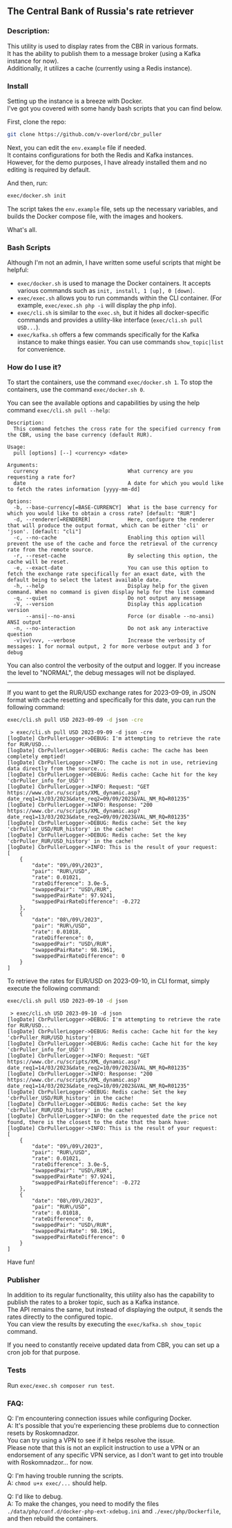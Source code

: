  ## The Central Bank of Russia's rate retriever
 
 ### Description:

This utility is used to display rates from the CBR in various formats.  
It has the ability to publish them to a message broker (using a Kafka instance for now).  
Additionally, it utilizes a cache (currently using a Redis instance).

 ### Install

Setting up the instance is a breeze with Docker.  
I've got you covered with some handy bash scripts that you can find below.

First, clone the repo:  

```bash
git clone https://github.com/v-overlord/cbr_puller
```

Next, you can edit the `env.example` file if needed.  
It contains configurations for both the Redis and Kafka instances.  
However, for the demo purposes, I have already installed them and no editing is required by default.

And then, run:

```bash
exec/docker.sh init
```

The script takes the `env.example` file, sets up the necessary variables, and builds the Docker compose file, with the images and hookers.

What's all.

### Bash Scripts

Although I'm not an admin, I have written some useful scripts that might be helpful:
 * `exec/docker.sh` is used to manage the Docker containers. It accepts various commands such as `init, install, 1 [up], 0 [down]`.  
 * `exec/exec.sh` allows you to run commands within the CLI container. (For example, `exec/exec.sh php -i` will display the php info).  
 * `exec/cli.sh` is similar to the `exec.sh`, but it hides all docker-specific commands and provides a utility-like interface (`exec/cli.sh pull USD...`).
 * `exec/kafka.sh` offers a few commands specifically for the Kafka instance to make things easier. You can use commands `show_topic|list` for convenience.

### How do I use it?

To start the containers, use the command `exec/docker.sh 1`. To stop the containers, use the command `exec/docker.sh 0`.

You can see the available options and capabilities by using the help command `exec/cli.sh pull --help`:

```text
Description:
  This command fetches the cross rate for the specified currency from the CBR, using the base currency (default RUR).

Usage:
  pull [options] [--] <currency> <date>

Arguments:
  currency                             What currency are you requesting a rate for?
  date                                 A date for which you would like to fetch the rates information [yyyy-mm-dd]

Options:
  -b, --base-currency[=BASE-CURRENCY]  What is the base currency for which you would like to obtain a cross rate? [default: "RUR"]
  -d, --renderer[=RENDERER]            Here, configure the renderer that will produce the output format, which can be either 'cli' or 'json'. [default: "cli"]
  -c, --no-cache                       Enabling this option will prevent the use of the cache and force the retrieval of the currency rate from the remote source.
  -r, --reset-cache                    By selecting this option, the cache will be reset.
  -e, --exact-date                     You can use this option to fetch the exchange rate specifically for an exact date, with the default being to select the latest available date.
  -h, --help                           Display help for the given command. When no command is given display help for the list command
  -q, --quiet                          Do not output any message
  -V, --version                        Display this application version
      --ansi|--no-ansi                 Force (or disable --no-ansi) ANSI output
  -n, --no-interaction                 Do not ask any interactive question
  -v|vv|vvv, --verbose                 Increase the verbosity of messages: 1 for normal output, 2 for more verbose output and 3 for debug
```

You can also control the verbosity of the output and logger. If you increase the level to "NORMAL", the debug messages will not be displayed.

---

If you want to get the RUR/USD exchange rates for 2023-09-09, in JSON format with cache resetting and specifically for this date, you can run the following command:  
```bash
exec/cli.sh pull USD 2023-09-09 -d json -cre
```

```text
 > exec/cli.sh pull USD 2023-09-09 -d json -cre
[logDate] CbrPullerLogger->DEBUG: I'm attempting to retrieve the rate for RUR/USD...
[logDate] CbrPullerLogger->DEBUG: Redis cache: The cache has been completely emptied!
[logDate] CbrPullerLogger->INFO: The cache is not in use, retrieving data directly from the source...
[logDate] CbrPullerLogger->DEBUG: Redis cache: Cache hit for the key 'cbrPuller_info_for_USD'!
[logDate] CbrPullerLogger->INFO: Request: "GET https://www.cbr.ru/scripts/XML_dynamic.asp?date_req1=13/03/2023&date_req2=09/09/2023&VAL_NM_RQ=R01235"
[logDate] CbrPullerLogger->INFO: Response: "200 https://www.cbr.ru/scripts/XML_dynamic.asp?date_req1=13/03/2023&date_req2=09/09/2023&VAL_NM_RQ=R01235"
[logDate] CbrPullerLogger->DEBUG: Redis cache: Set the key 'cbrPuller_USD/RUR_history' in the cache!
[logDate] CbrPullerLogger->DEBUG: Redis cache: Set the key 'cbrPuller_RUR/USD_history' in the cache!
[logDate] CbrPullerLogger->INFO: This is the result of your request:
[
    {
        "date": "09\/09\/2023",
        "pair": "RUR\/USD",
        "rate": 0.01021,
        "rateDifference": 3.0e-5,
        "swappedPair": "USD\/RUR",
        "swappedPairRate": 97.9241,
        "swappedPairRateDifference": -0.272
    },
    {
        "date": "08\/09\/2023",
        "pair": "RUR\/USD",
        "rate": 0.01018,
        "rateDifference": 0,
        "swappedPair": "USD\/RUR",
        "swappedPairRate": 98.1961,
        "swappedPairRateDifference": 0
    }
]
```

To retrieve the rates for EUR/USD on 2023-09-10, in CLI format, simply execute the following command:
```bash
exec/cli.sh pull USD 2023-09-10 -d json
```

```text
 > exec/cli.sh USD 2023-09-10 -d json
[logDate] CbrPullerLogger->DEBUG: I'm attempting to retrieve the rate for RUR/USD...
[logDate] CbrPullerLogger->DEBUG: Redis cache: Cache hit for the key 'cbrPuller_RUR/USD_history'!
[logDate] CbrPullerLogger->DEBUG: Redis cache: Cache hit for the key 'cbrPuller_info_for_USD'!
[logDate] CbrPullerLogger->INFO: Request: "GET https://www.cbr.ru/scripts/XML_dynamic.asp?date_req1=14/03/2023&date_req2=10/09/2023&VAL_NM_RQ=R01235"
[logDate] CbrPullerLogger->INFO: Response: "200 https://www.cbr.ru/scripts/XML_dynamic.asp?date_req1=14/03/2023&date_req2=10/09/2023&VAL_NM_RQ=R01235"
[logDate] CbrPullerLogger->DEBUG: Redis cache: Set the key 'cbrPuller_USD/RUR_history' in the cache!
[logDate] CbrPullerLogger->DEBUG: Redis cache: Set the key 'cbrPuller_RUR/USD_history' in the cache!
[logDate] CbrPullerLogger->INFO: On the requested date the price not found, there is the closest to the date that the bank have:
[logDate] CbrPullerLogger->INFO: This is the result of your request:
[
    {
        "date": "09\/09\/2023",
        "pair": "RUR\/USD",
        "rate": 0.01021,
        "rateDifference": 3.0e-5,
        "swappedPair": "USD\/RUR",
        "swappedPairRate": 97.9241,
        "swappedPairRateDifference": -0.272
    },
    {
        "date": "08\/09\/2023",
        "pair": "RUR\/USD",
        "rate": 0.01018,
        "rateDifference": 0,
        "swappedPair": "USD\/RUR",
        "swappedPairRate": 98.1961,
        "swappedPairRateDifference": 0
    }
]
```

Have fun!

### Publisher

In addition to its regular functionality, this utility also has the capability to publish the rates to a broker topic, such as a Kafka instance.  
The API remains the same, but instead of displaying the output, it sends the rates directly to the configured topic.  
You can view the results by executing the `exec/kafka.sh show_topic` command.  

If you need to constantly receive updated data from CBR, you can set up a cron job for that purpose.

### Tests

Run `exec/exec.sh composer run test`.

### FAQ:
 Q: I'm encountering connection issues while configuring Docker.  
 A: It's possible that you're experiencing these problems due to connection resets by Roskomnadzor.  
 You can try using a VPN to see if it helps resolve the issue.  
 Please note that this is not an explicit instruction to use a VPN or an endorsement of any specific VPN service, as I don't want to get into trouble with Roskomnadzor... for now.

 Q: I'm having trouble running the scripts.  
 A: `chmod u+x exec/...` should help.

 Q: I'd like to debug.  
 A: To make the changes, you need to modify the files `./data/php/conf.d/docker-php-ext-xdebug.ini` and `./exec/php/Dockerfile`, and then rebuild the containers.